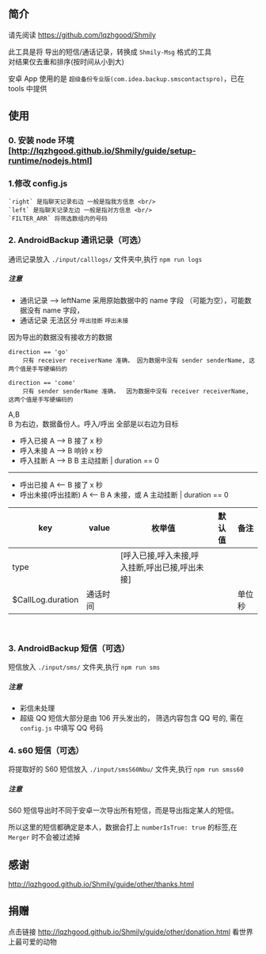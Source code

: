 ## 简介

请先阅读 https://github.com/lqzhgood/Shmily

此工具是将 导出的短信/通话记录，转换成 `Shmily-Msg` 格式的工具 <br/>
对结果仅去重和排序(按时间从小到大) <br/>

安卓 App 使用的是 `超级备份专业版(com.idea.backup.smscontactspro)`，已在 tools 中提供 <br/>

## 使用

### 0. 安装 node 环境 [http://lqzhgood.github.io/Shmily/guide/setup-runtime/nodejs.html]

### 1.修改 config.js

```
`right` 是指聊天记录右边 一般是指我方信息 <br/>
`left` 是指聊天记录左边 一般是指对方信息 <br/>
`FILTER_ARR` 将筛选数组内的号码
```

### 2. AndroidBackup 通讯记录（可选）

通讯记录放入 `./input/calllogs/` 文件夹中,执行 `npm run logs`

##### 注意

-   通讯记录 --> leftName 采用原始数据中的 name 字段 （可能为空），可能数据没有 name 字段，
-   通话记录 无法区分 `呼出挂断` `呼出未接`

因为导出的数据没有接收方的数据

```
direction == 'go'
    只有 receiver receiverName 准确， 因为数据中没有 sender senderName, 这两个值是手写硬编码的

direction == 'come'
    只有 sender senderName 准确，  因为数据中没有 receiver receiverName, 这两个值是手写硬编码的
```

A,B <br> B 为右边，数据备份人。呼入/呼出 全部是以右边为目标

- 呼入已接 A --> B 接了 x 秒
- 呼入未接 A --> B 响铃 x 秒
- 呼入挂断 A --> B B 主动挂断 | duration == 0

---

- 呼出已接 A <-- B 接了 x 秒
- 呼出未接(呼出挂断) A <-- B A 未接，或 A 主动挂断 | duration == 0

| key               | value    | 枚举值                                         | 默认值 | 备注    |
| ----------------- | -------- | ---------------------------------------------- | ------ | ------- |
| type              |          | [呼入已接,呼入未接,呼入挂断,呼出已接,呼出未接] |        |         |
| $CallLog.duration | 通话时间 |                                                |        | 单位 秒 |

<br/>



### 3. AndroidBackup 短信（可选）

短信放入 `./input/sms/` 文件夹,执行 `npm run sms`

##### 注意

-   彩信未处理
-   超级 QQ 短信大部分是由 106 开头发出的， 筛选内容包含 QQ 号的, 需在 `config.js` 中填写 QQ 号码

### 4. s60 短信（可选）

将提取好的 S60 短信放入 `./input/smsS60Nbu/` 文件夹,执行 `npm run smss60`

##### 注意

S60 短信导出时不同于安卓一次导出所有短信，而是导出指定某人的短信。

所以这里的短信都确定是本人，数据会打上 `numberIsTrue: true` 的标签,在 `Merger` 时不会被过滤掉




## 感谢

http://lqzhgood.github.io/Shmily/guide/other/thanks.html

## 捐赠

点击链接 http://lqzhgood.github.io/Shmily/guide/other/donation.html 看世界上最可爱的动物
